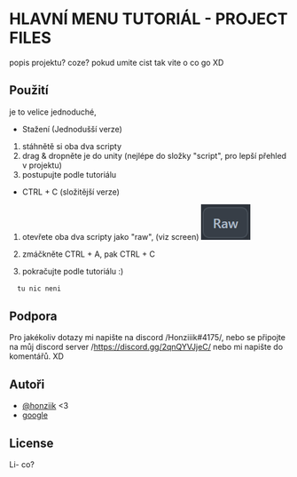 
# HLAVNÍ MENU TUTORIÁL - PROJECT FILES

popis projektu? coze? pokud umite cist tak vite o co go XD

## Použití

je to velice jednoduché,

*  Stažení (Jednodušší verze)
1. stáhnětě si oba dva scripty
2. drag & dropněte je do unity (nejlépe do složky "script", pro lepší přehled v projektu)
3. postupujte podle tutoriálu

* CTRL + C (složitější verze)
1. otevřete oba dva scripty jako "raw", (viz screen)
![Screenshot of a comment on a GitHub issue showing an image, added in the Markdown, of an Octocat smiling and raising a tentacle.](https://github.com/honziiik/main-menu-tutorial/blob/aab15912f47a2d9f3eea05d2d394eb57dd855b4e/raw.png?raw=true)

2. zmáčkněte CTRL + A, pak CTRL + C
3. pokračujte podle tutoriálu :)

```bash
  tu nic neni
```


## Podpora

Pro jakékoliv dotazy mi napište na discord /Honziiik#4175/, nebo se připojte na můj
discord server /https://discord.gg/2qnQYVJjeC/ nebo mi napište do komentářů. XD

## Autoři

- [@honziik](https://www.github.com/octokatherine) <3
- [google](https://www.google.com) 


## License

Li- co? 

